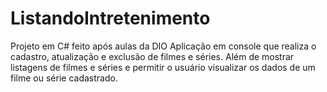 # ListandoIntretenimento
Projeto em C# feito após aulas da DIO
Aplicação em console que realiza o cadastro, atualização e exclusão de filmes e séries.
Além de mostrar listagens de filmes e séries e permitir o usuário visualizar os dados de um filme ou série cadastrado.
